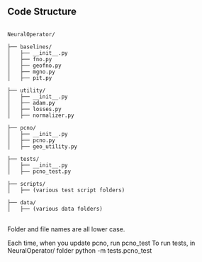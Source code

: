 ## Code Structure

<pre style="white-space: pre-wrap;">
<code>
NeuralOperator/

├── baselines/
│   ├── __init__.py
│   ├── fno.py
│   ├── geofno.py
│   ├── mgno.py
│   ├── pit.py

├── utility/
│   ├── __init__.py
│   ├── adam.py
│   ├── losses.py
│   ├── normalizer.py

├── pcno/
│   ├── __init__.py
│   ├── pcno.py
│   ├── geo_utility.py

├── tests/
│   ├── __init__.py
│   ├── pcno_test.py

├── scripts/
│   ├── (various test script folders)

├── data/
│   ├── (various data folders)
</code>
</pre>


Folder and file names are all lower case.

Each time, when you update pcno, run pcno_test
To run tests, in NeuralOperator/ folder
    python -m tests.pcno_test